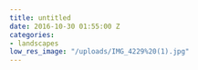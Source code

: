 ```yaml
---
title: untitled
date: 2016-10-30 01:55:00 Z
categories:
- landscapes
low_res_image: "/uploads/IMG_4229%20(1).jpg"
---
```


